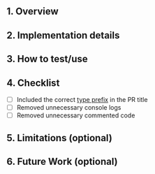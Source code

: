 <!--
Your title must be in the following format: topic: Description
Topic must be one of build|style|ci|docs|feat|fix|perf|refactor|chore|test

Sample Titles:
feat: Added auto-refresh of values
fix: Don't accept invalid fee values
test: Added unit tests
-->

## 1. Overview

<!-- What are you changing, removing, or adding in this review?
1. If it fixes any GitHub issues, say "Fixes #GitHubIssue".
2. If it corresponds to a Monday issue, say "Fixes MONDAY/<board-#>/<pulse-#>".
3. If this is a breaking change, please put "[Breaking]" in the title. In the description, please put a note with exactly who these changes are breaking for.
-->

## 2. Implementation details

<!-- Describe the implementation (highlights only) as well as design rationale. -->

## 3. How to test/use

<!-- How can people test/use this? -->

## 4. Checklist

<!-- Checklist for PR author(s). -->

- [ ] Included the correct [type prefix](https://github.com/commitizen/conventional-commit-types/blob/v3.0.0/index.json) in the PR title
- [ ] Removed unnecessary console logs
- [ ] Removed unnecessary commented code

## 5. Limitations (optional)

<!-- Describe any limitation of the capabilities listed in the Overview section. -->

## 6. Future Work (optional)

<!-- Describe follow up work, if any. -->

